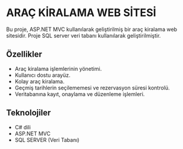 # ARAÇ KİRALAMA WEB SİTESİ
Bu proje, ASP.NET MVC kullanılarak geliştirilmiş bir araç kiralama web sitesidir. Proje SQL server veri tabanı kullanılarak geliştirilmiştir.

## Özellikler
- Araç kiralama işlemlerinin yönetimi.
- Kullanıcı dostu arayüz.
- Kolay araç kiralama.
- Geçmiş tarihlerin seçilememesi ve rezervasyon süresi kontrolü.
- Veritabanına kayıt, onaylama ve düzenleme işlemleri.

## Teknolojiler
- C# dili
- ASP.NET MVC
- SQL SERVER (Veri Tabanı)


